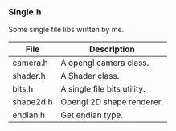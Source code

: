 ### Single.h

Some single file libs written by me.

File            | Description
----------------|------------
camera.h        | A opengl camera class.
shader.h		| A Shader class.
bits.h			| A single file bits utility.
shape2d.h	    | Opengl 2D shape renderer.
endian.h	    | Get endian type.



